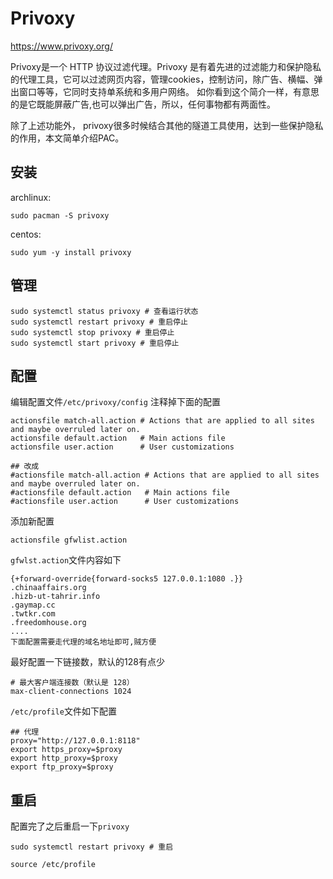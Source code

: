 # Privoxy

https://www.privoxy.org/

Privoxy是一个 HTTP 协议过滤代理。Privoxy 是有着先进的过滤能力和保护隐私的代理工具，它可以过滤网页内容，管理cookies，控制访问，除广告、横幅、弹出窗口等等，它同时支持单系统和多用户网络。
如你看到这个简介一样，有意思的是它既能屏蔽广告,也可以弹出广告，所以，任何事物都有两面性。

除了上述功能外， privoxy很多时候结合其他的隧道工具使用，达到一些保护隐私的作用，本文简单介绍PAC。

## 安装

archlinux:
```shell
sudo pacman -S privoxy
```

centos:
```shell
sudo yum -y install privoxy
```

## 管理
```shell
sudo systemctl status privoxy # 查看运行状态
sudo systemctl restart privoxy # 重启停止
sudo systemctl stop privoxy # 重启停止
sudo systemctl start privoxy # 重启停止
```

## 配置
编辑配置文件`/etc/privoxy/config` 注释掉下面的配置
```config
actionsfile match-all.action # Actions that are applied to all sites and maybe overruled later on.
actionsfile default.action   # Main actions file
actionsfile user.action      # User customizations

## 改成
#actionsfile match-all.action # Actions that are applied to all sites and maybe overruled later on.
#actionsfile default.action   # Main actions file
#actionsfile user.action      # User customizations
```
添加新配置
```config
actionsfile gfwlist.action
```

`gfwlst.action`文件内容如下
```config
{+forward-override{forward-socks5 127.0.0.1:1080 .}}
.chinaaffairs.org
.hizb-ut-tahrir.info
.gaymap.cc
.twtkr.com
.freedomhouse.org
....
下面配置需要走代理的域名地址即可,贼方便
```

最好配置一下链接数，默认的128有点少
```config
# 最大客户端连接数（默认是 128）
max-client-connections 1024
```

`/etc/profile`文件如下配置
```config
## 代理
proxy="http://127.0.0.1:8118"
export https_proxy=$proxy
export http_proxy=$proxy
export ftp_proxy=$proxy
```

## 重启
配置完了之后重启一下`privoxy`
```shell
sudo systemctl restart privoxy # 重启

source /etc/profile
```